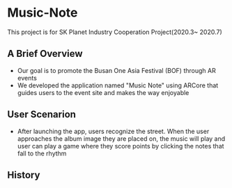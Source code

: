 # Music-Note
This project is for SK Planet Industry Cooperation Project(2020.3~ 2020.7)

## A Brief Overview
- Our goal is to promote the Busan One Asia Festival (BOF) through AR events
- We developed the application named "Music Note" using ARCore that guides users to the event site and makes the way enjoyable

## User Scenarion
- After launching the app, users recognize the street. When the user approaches the album image they are placed on, the music will play and user can play a game where they score points by clicking the notes that fall to the rhythm

## History
